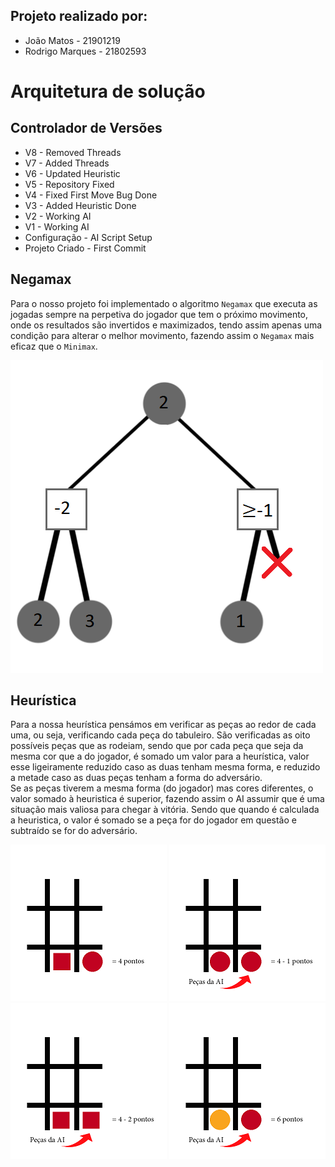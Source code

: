 ## Projeto realizado por:
- João Matos - 21901219  
- Rodrigo Marques - 21802593

# Arquitetura de solução  

## Controlador de Versões  
- V8 - Removed Threads
- V7 - Added Threads
- V6 - Updated Heuristic 
- V5 - Repository Fixed  
- V4 - Fixed First Move Bug Done  
- V3 - Added Heuristic Done  
- V2 - Working AI   
- V1 - Working AI  
- Configuração - AI Script Setup  
- Projeto Criado - First Commit  

## Negamax  
Para o nosso projeto foi implementado o algoritmo `Negamax` que executa as jogadas sempre na perpetiva do jogador que tem o próximo movimento, onde os resultados são invertidos e maximizados, tendo assim apenas uma condição para alterar o melhor movimento, fazendo assim o `Negamax` mais eficaz que o `Minimax`.  

![Negamax cortes alfa e beta](Images/NegamaxWithCuts.png)  

## Heurística  
Para a nossa heurística pensámos em verificar as peças ao redor de cada uma, ou seja, verificando cada peça do tabuleiro. São verificadas as oito possíveis peças que as rodeiam, sendo que por cada peça que seja da mesma cor que a do jogador, é somado um valor para a heurística, valor esse ligeiramente reduzido caso as duas tenham mesma forma, e reduzido a metade caso as duas peças tenham a forma do adversário.  
Se as peças tiverem a mesma forma (do jogador) mas cores diferentes, o valor somado à heuristica é superior, fazendo assim o AI assumir que é uma situação mais valiosa para chegar à vitória.
Sendo que quando é calculada a heuristica, o valor é somado se a peça for do jogador em questão e subtraído se for do adversário.  

![4 pontos](Images/4p.png)
![4 pontos menos 1](Images/4p1.png)  
![4 pontos menos 2](Images/4p2.png)
![6 pontos](Images/6p.png)  